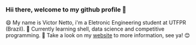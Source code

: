 ### Hii there, welcome to my github profile 👋

:smile: My name is Victor Netto, i'm a Eletronic Engineering student at UTFPR (Brazil). 
:blue_book: Currently learning shell, data science and competitive programming.
:email: Take a look on my [website](https://vicnetto.com) to more information, see ya! :blush: